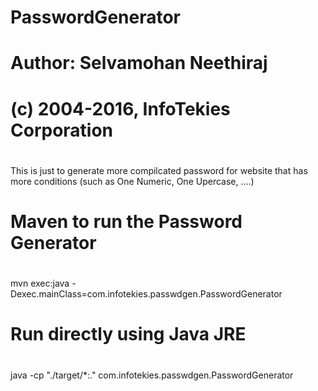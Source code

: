 # PasswordGenerator
#
# Author: Selvamohan Neethiraj
# (c) 2004-2016, InfoTekies Corporation
#

This is just to generate more compilcated password for website that has more conditions (such as One Numeric, One Upercase, ....)

#
# Maven to run the Password Generator
#
mvn exec:java -Dexec.mainClass=com.infotekies.passwdgen.PasswordGenerator

#
# Run directly using Java JRE
#

java -cp "./target/*:."  com.infotekies.passwdgen.PasswordGenerator
